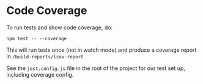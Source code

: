 # Code Coverage

To run tests and show code coverage, do:
```shell
npm test -- --coverage
```

This will run tests once (not in watch mode) and produce a coverage report in `/build-reports/lcov-report`

See the `jest.config.js` file in the root of the project for our test set up, including coverage config.
